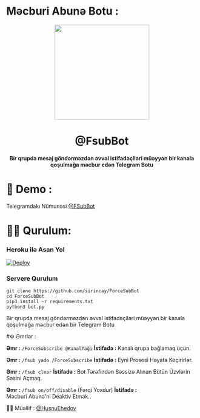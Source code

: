 # Məcburi Abunə Botu :
<p align="center"><a href="#"><img src="https://telegra.ph/file/726e9af91d30fc6ef5d52.jpg" width="250"></a></p> 
<h1 align="center"><b>@FsubBot</b></h1>
<h4 align="center">Bir qrupda mesaj göndərməzdən əvvəl istifadəçiləri müəyyən bir kanala qoşulmağa məcbur edən Telegram Botu</h4>

# 🤖 Demo :
Telegramdakı Nümunəsi [@FSubBot](https://t.me/FsubBot)

# 👨‍💻 Qurulum:
### Heroku ilə Asan Yol
[![Deploy](https://www.herokucdn.com/deploy/button.svg)](https://heroku.com/deploy?template=https://github.com/sirincay2/ForceSubBot/tree/main)

### Servere Qurulum
~~~
git clone https://github.com/sirincay/ForceSubBot
cd ForceSubBot
pip3 install -r requirements.txt
python3 bot.py
~~~

Bir qrupda mesaj göndərməzdən əvvəl istifadəçiləri müəyyən bir kanala qoşulmağa məcbur edən bir Telegram Botu

#⚙ Əmrlər :

**Əmr :** ```/ForceSubscribe @KanalTağı``` 
**İstifadə :** Kanalı qrupa bağlamaq üçün.

**Əmr :** ```/fsub yada /ForceSubscribe```
**İstifadə :** Eyni Prosesi Həyata Keçirirlər.

**Əmr :** ```/fsub clear```
**İstifadə :** Bot Tərəfindən Səssizə Alınan Bütün Üzvlərin Səsini Açmaq. <br/>

**Əmr :** ```/fsub on/off/disable``` (Fərqi Yoxdur)
**İstifadə :** <br>Məcburi Abunə'ni Deaktiv Etmək..

👨‍💻 Müəllif :
[@HusnuEhedov](https://t.me/husnuehedov)
